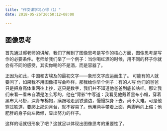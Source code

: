 ```yaml
---
title: "作文课学习心得（1）"
date: 2018-05-26T20:50:12+08:00

---
```



## 图像思考

   首先通过郝老师的讲解，我们了解到了图像思考是写作的核心方面，图像思考是写作的必要条件。老师给我们举了一个例子：当你喝红酒的时候，用不同的杯子你就会有不同的感受，其实你喝的不是酒，而是容器了。

   正因为如此，中国和古埃及的最初文字——象形文字应运而生了。
   可能有的人就要问了，如果我不用图像描写会咋样，那我给你举个例子：有的人写  他们的爸爸只是把身高体重网往上抄，这只是数字，我们并不知道他爸爸到底长啥样。那让我们来看一看朱自清是怎么写的，他在“背影”中写道：我看见他戴着黑布小帽，穿着黑布大马褂，深青布棉袍，蹒跚地走到铁道边，慢慢探身下去，尚不大难。可是他穿过铁道，要爬上那边月台，就不容易了。他用两手攀着上面，两脚再向上缩；他肥胖的身子向左微倾，显出努力的样子。

   这样的话就很形象了吧？这就足以体现出图像思考的重要性了。

